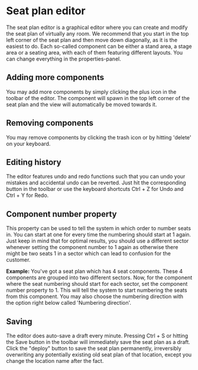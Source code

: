 # Seat plan editor
The seat plan editor is a graphical editor where you can create and modify the seat plan of virtually any room. We recommend that you start in the top left corner of the seat plan and then move down diagonally, as it is the easiest to do. Each so-called component can be either a stand area, a stage area or a seating area, with each of them featuring different layouts. You can change everything in the properties-panel.

## Adding more components
You may add more components by simply clicking the plus icon in the toolbar of the editor. The component will spawn in the top left corner of the seat plan and the view will automatically be moved towards it. 

## Removing components
You may remove components by clicking the trash icon or by hitting 'delete' on your keyboard.

## Editing history
The editor features undo and redo functions such that you can undo your mistakes and accidental undo can be reverted. Just hit the corresponding button in the toolbar or use the keyboard shortcuts Ctrl + Z for Undo and Ctrl + Y for Redo.

## Component number property
This property can be used to tell the system in which order to number seats in. You can start at one for every time the numbering should start at 1 again. Just keep in mind that for optimal results, you should use a different sector whenever setting the component number to 1 again as otherwise there might be two seats 1 in a sector which can lead to confusion for the customer.

**Example:**
You've got a seat plan which has 4 seat components. These 4 components are grouped into two different sectors. Now, for the component where the seat numbering should start for each sector, set the component number property to 1. This will tell the system to start numbering the seats from this component. You may also choose the numbering direction with the option right below called 'Numbering direction'.

## Saving
The editor does auto-save a draft every minute. Pressing Ctrl + S or hitting the Save button in the toolbar will immediately save the seat plan as a draft. Click the "deploy" button to save the seat plan permanently, irreversibly overwriting any potentially existing old seat plan of that location, except you change the location name after the fact. 